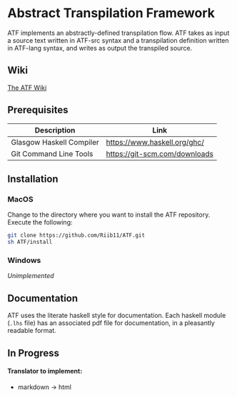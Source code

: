 # Abstract Transpilation Framework

ATF implements an abstractly-defined transpilation flow. ATF takes as input a source text written in ATF-src syntax and a transpilation definition written in ATF-lang syntax, and writes as output the transpiled source.

## Wiki

[The ATF Wiki](https://github.com/Riib11/ATF/wiki)



## Prerequisites

| Description              | Link                          |
|--------------------------|-------------------------------|
| Glasgow Haskell Compiler | https://www.haskell.org/ghc/  |
| Git Command Line Tools   | https://git-scm.com/downloads |



## Installation

### MacOS

Change to the directory where you want to install the ATF repository. Execute the following:

```bash
git clone https://github.com/Riib11/ATF.git
sh ATF/install
```

### Windows

_Unimplemented_



## Documentation

ATF uses the literate haskell style for documentation. Each haskell module (`.lhs` file) has an associated pdf file for documentation, in a pleasantly readable format.



## In Progress

#### Translator to implement:
* markdown -> html
